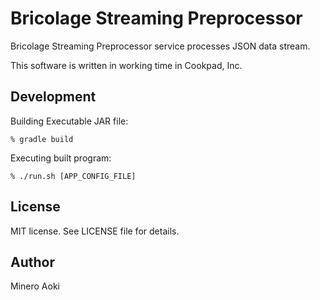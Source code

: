 # Bricolage Streaming Preprocessor

Bricolage Streaming Preprocessor service processes JSON data stream.

This software is written in working time in Cookpad, Inc.

## Development

Building Executable JAR file:
```
% gradle build
```

Executing built program:
```
% ./run.sh [APP_CONFIG_FILE]
```

## License

MIT license. See LICENSE file for details.

## Author

Minero Aoki
